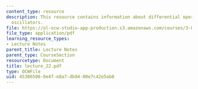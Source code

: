 ```yaml
---
content_type: resource
description: This resource contains information about differential operators and harmonic
  oscillators.
file: https://ol-ocw-studio-app-production.s3.amazonaws.com/courses/3-016-mathematics-for-materials-scientists-and-engineers-fall-2005/453065060e4fe8a7db9400e7c42e5ab8_lecture_22.pdf
file_type: application/pdf
learning_resource_types:
- Lecture Notes
parent_title: Lecture Notes
parent_type: CourseSection
resourcetype: Document
title: lecture_22.pdf
type: OCWFile
uid: 45306506-0e4f-e8a7-db94-00e7c42e5ab8
---
```

